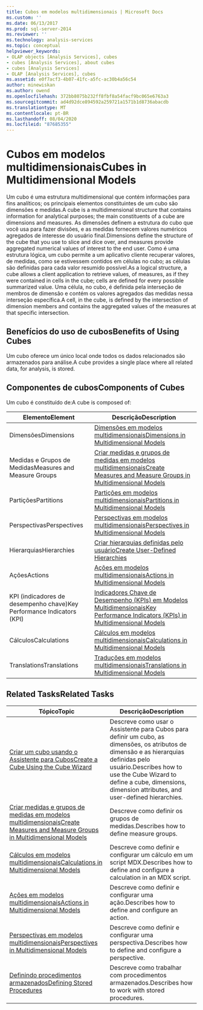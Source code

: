 ```yaml
---
title: Cubos em modelos multidimensionais | Microsoft Docs
ms.custom: ''
ms.date: 06/13/2017
ms.prod: sql-server-2014
ms.reviewer: ''
ms.technology: analysis-services
ms.topic: conceptual
helpviewer_keywords:
- OLAP objects [Analysis Services], cubes
- cubes [Analysis Services], about cubes
- cubes [Analysis Services]
- OLAP [Analysis Services], cubes
ms.assetid: e0f7acf3-4b07-41fc-a5fc-ac30b4a56c54
author: minewiskan
ms.author: owend
ms.openlocfilehash: 372bb8075b232ff8fbf8a54facf9bc065e6763a3
ms.sourcegitcommit: ad4d92dce894592a259721a1571b1d8736abacdb
ms.translationtype: MT
ms.contentlocale: pt-BR
ms.lasthandoff: 08/04/2020
ms.locfileid: "87685355"
---
```

# <a name="cubes-in-multidimensional-models"></a><span data-ttu-id="74e26-102">Cubos em modelos multidimensionais</span><span class="sxs-lookup"><span data-stu-id="74e26-102">Cubes in Multidimensional Models</span></span>
  <span data-ttu-id="74e26-103">Um cubo é uma estrutura multidimensional que contém informações para fins analíticos; os principais elementos constituintes de um cubo são dimensões e medidas.</span><span class="sxs-lookup"><span data-stu-id="74e26-103">A cube is a multidimensional structure that contains information for analytical purposes; the main constituents of a cube are dimensions and measures.</span></span> <span data-ttu-id="74e26-104">As dimensões definem a estrutura do cubo que você usa para fazer divisões, e as medidas fornecem valores numéricos agregados de interesse do usuário final.</span><span class="sxs-lookup"><span data-stu-id="74e26-104">Dimensions define the structure of the cube that you use to slice and dice over, and measures provide aggregated numerical values of interest to the end user.</span></span> <span data-ttu-id="74e26-105">Como é uma estrutura lógica, um cubo permite a um aplicativo cliente recuperar valores, de medidas, como se estivessem contidos em células no cubo; as células são definidas para cada valor resumido possível.</span><span class="sxs-lookup"><span data-stu-id="74e26-105">As a logical structure, a cube allows a client application to retrieve values, of measures, as if they were contained in cells in the cube; cells are defined for every possible summarized value.</span></span> <span data-ttu-id="74e26-106">Uma célula, no cubo, é definida pela interseção de membros de dimensão e contém os valores agregados das medidas nessa interseção específica.</span><span class="sxs-lookup"><span data-stu-id="74e26-106">A cell, in the cube, is defined by the intersection of dimension members and contains the aggregated values of the measures at that specific intersection.</span></span>  
  
## <a name="benefits-of-using-cubes"></a><span data-ttu-id="74e26-107">Benefícios do uso de cubos</span><span class="sxs-lookup"><span data-stu-id="74e26-107">Benefits of Using Cubes</span></span>  
 <span data-ttu-id="74e26-108">Um cubo oferece um único local onde todos os dados relacionados são armazenados para análise.</span><span class="sxs-lookup"><span data-stu-id="74e26-108">A cube provides a single place where all related data, for analysis, is stored.</span></span>  
  
## <a name="components-of-cubes"></a><span data-ttu-id="74e26-109">Componentes de cubos</span><span class="sxs-lookup"><span data-stu-id="74e26-109">Components of Cubes</span></span>  
 <span data-ttu-id="74e26-110">Um cubo é constituído de:</span><span class="sxs-lookup"><span data-stu-id="74e26-110">A cube is composed of:</span></span>  
  
|<span data-ttu-id="74e26-111">Elemento</span><span class="sxs-lookup"><span data-stu-id="74e26-111">Element</span></span>|<span data-ttu-id="74e26-112">Descrição</span><span class="sxs-lookup"><span data-stu-id="74e26-112">Description</span></span>|  
|-------------|-----------------|  
|<span data-ttu-id="74e26-113">Dimensões</span><span class="sxs-lookup"><span data-stu-id="74e26-113">Dimensions</span></span>|[<span data-ttu-id="74e26-114">Dimensões em modelos multidimensionais</span><span class="sxs-lookup"><span data-stu-id="74e26-114">Dimensions in Multidimensional Models</span></span>](dimensions-in-multidimensional-models.md)|  
|<span data-ttu-id="74e26-115">Medidas e Grupos de Medidas</span><span class="sxs-lookup"><span data-stu-id="74e26-115">Measures and Measure Groups</span></span>|[<span data-ttu-id="74e26-116">Criar medidas e grupos de medidas em modelos multidimensionais</span><span class="sxs-lookup"><span data-stu-id="74e26-116">Create Measures and Measure Groups in Multidimensional Models</span></span>](create-measures-and-measure-groups-in-multidimensional-models.md)|  
|<span data-ttu-id="74e26-117">Partições</span><span class="sxs-lookup"><span data-stu-id="74e26-117">Partitions</span></span>|[<span data-ttu-id="74e26-118">Partições em modelos multidimensionais</span><span class="sxs-lookup"><span data-stu-id="74e26-118">Partitions in Multidimensional Models</span></span>](partitions-in-multidimensional-models.md)|  
|<span data-ttu-id="74e26-119">Perspectivas</span><span class="sxs-lookup"><span data-stu-id="74e26-119">Perspectives</span></span>|[<span data-ttu-id="74e26-120">Perspectivas em modelos multidimensionais</span><span class="sxs-lookup"><span data-stu-id="74e26-120">Perspectives in Multidimensional Models</span></span>](perspectives-in-multidimensional-models.md)|  
|<span data-ttu-id="74e26-121">Hierarquias</span><span class="sxs-lookup"><span data-stu-id="74e26-121">Hierarchies</span></span>|[<span data-ttu-id="74e26-122">Criar hierarquias definidas pelo usuário</span><span class="sxs-lookup"><span data-stu-id="74e26-122">Create User-Defined Hierarchies</span></span>](user-defined-hierarchies-create.md)|  
|<span data-ttu-id="74e26-123">Ações</span><span class="sxs-lookup"><span data-stu-id="74e26-123">Actions</span></span>|[<span data-ttu-id="74e26-124">Ações em modelos multidimensionais</span><span class="sxs-lookup"><span data-stu-id="74e26-124">Actions in Multidimensional Models</span></span>](actions-in-multidimensional-models.md)|  
|<span data-ttu-id="74e26-125">KPI (indicadores de desempenho chave)</span><span class="sxs-lookup"><span data-stu-id="74e26-125">Key Performance Indicators (KPI)</span></span>|[<span data-ttu-id="74e26-126">Indicadores Chave de Desempenho &#40;KPIs&#41; em Modelos Multidimensionais</span><span class="sxs-lookup"><span data-stu-id="74e26-126">Key Performance Indicators &#40;KPIs&#41; in Multidimensional Models</span></span>](key-performance-indicators-kpis-in-multidimensional-models.md)|  
|<span data-ttu-id="74e26-127">Cálculos</span><span class="sxs-lookup"><span data-stu-id="74e26-127">Calculations</span></span>|[<span data-ttu-id="74e26-128">Cálculos em modelos multidimensionais</span><span class="sxs-lookup"><span data-stu-id="74e26-128">Calculations in Multidimensional Models</span></span>](calculations-in-multidimensional-models.md)|  
|<span data-ttu-id="74e26-129">Translations</span><span class="sxs-lookup"><span data-stu-id="74e26-129">Translations</span></span>|[<span data-ttu-id="74e26-130">Traduções em modelos multidimensionais</span><span class="sxs-lookup"><span data-stu-id="74e26-130">Translations in Multidimensional Models</span></span>](translations-in-multidimensional-models-analysis-services.md)|  
  
## <a name="related-tasks"></a><span data-ttu-id="74e26-131">Related Tasks</span><span class="sxs-lookup"><span data-stu-id="74e26-131">Related Tasks</span></span>  
  
|<span data-ttu-id="74e26-132">Tópico</span><span class="sxs-lookup"><span data-stu-id="74e26-132">Topic</span></span>|<span data-ttu-id="74e26-133">Descrição</span><span class="sxs-lookup"><span data-stu-id="74e26-133">Description</span></span>|  
|-----------|-----------------|  
|[<span data-ttu-id="74e26-134">Criar um cubo usando o Assistente para Cubos</span><span class="sxs-lookup"><span data-stu-id="74e26-134">Create a Cube Using the Cube Wizard</span></span>](create-a-cube-using-the-cube-wizard.md)|<span data-ttu-id="74e26-135">Descreve como usar o Assistente para Cubos para definir um cubo, as dimensões, os atributos de dimensão e as hierarquias definidas pelo usuário.</span><span class="sxs-lookup"><span data-stu-id="74e26-135">Describes how to use the Cube Wizard to define a cube, dimensions, dimension attributes, and user-defined hierarchies.</span></span>|  
|[<span data-ttu-id="74e26-136">Criar medidas e grupos de medidas em modelos multidimensionais</span><span class="sxs-lookup"><span data-stu-id="74e26-136">Create Measures and Measure Groups in Multidimensional Models</span></span>](create-measures-and-measure-groups-in-multidimensional-models.md)|<span data-ttu-id="74e26-137">Descreve como definir os grupos de medidas.</span><span class="sxs-lookup"><span data-stu-id="74e26-137">Describes how to define measure groups.</span></span>|  
|[<span data-ttu-id="74e26-138">Cálculos em modelos multidimensionais</span><span class="sxs-lookup"><span data-stu-id="74e26-138">Calculations in Multidimensional Models</span></span>](calculations-in-multidimensional-models.md)|<span data-ttu-id="74e26-139">Descreve como definir e configurar um cálculo em um script MDX.</span><span class="sxs-lookup"><span data-stu-id="74e26-139">Describes how to define and configure a calculation in an MDX script.</span></span>|  
|[<span data-ttu-id="74e26-140">Ações em modelos multidimensionais</span><span class="sxs-lookup"><span data-stu-id="74e26-140">Actions in Multidimensional Models</span></span>](actions-in-multidimensional-models.md)|<span data-ttu-id="74e26-141">Descreve como definir e configurar uma ação.</span><span class="sxs-lookup"><span data-stu-id="74e26-141">Describes how to define and configure an action.</span></span>|  
|[<span data-ttu-id="74e26-142">Perspectivas em modelos multidimensionais</span><span class="sxs-lookup"><span data-stu-id="74e26-142">Perspectives in Multidimensional Models</span></span>](perspectives-in-multidimensional-models.md)|<span data-ttu-id="74e26-143">Descreve como definir e configurar uma perspectiva.</span><span class="sxs-lookup"><span data-stu-id="74e26-143">Describes how to define and configure a perspective.</span></span>|  
|[<span data-ttu-id="74e26-144">Definindo procedimentos armazenados</span><span class="sxs-lookup"><span data-stu-id="74e26-144">Defining Stored Procedures</span></span>](../multidimensional-models-extending-olap-stored-procedures/defining-stored-procedures.md)|<span data-ttu-id="74e26-145">Descreve como trabalhar com procedimentos armazenados.</span><span class="sxs-lookup"><span data-stu-id="74e26-145">Describes how to work with stored procedures.</span></span>|  
  
  
